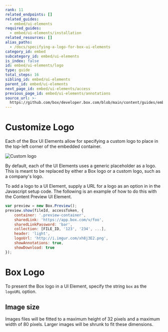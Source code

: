 ```yaml
---
rank: 11
related_endpoints: []
related_guides:
  - embed/ui-elements
required_guides:
  - embed/ui-elements/installation
related_resources: []
alias_paths:
  - /docs/specifying-a-logo-for-box-ui-elements
category_id: embed
subcategory_id: embed/ui-elements
is_index: false
id: embed/ui-elements/logo
type: guide
total_steps: 16
sibling_id: embed/ui-elements
parent_id: embed/ui-elements
next_page_id: embed/ui-elements/access
previous_page_id: embed/ui-elements/annotations
source_url: >-
  https://github.com/box/developer.box.com/blob/main/content/guides/embed/ui-elements/logo.md
---
```

# Customize Logo

Each of the Box UI Elements allow for specifying a custom logo to place in the
top-left corner of the embedded container.

<ImageFrame border>

![Custom logo](./images/elements-logo.png)

</ImageFrame>

By default, each of the UI Elements uses a generic placeholder as a logo. This
is meant to be replaced by either a Box logo or a custom logo, such as a
company's logo.

To add a logo to a UI Element, supply a URL for a logo as an option in in the
Javascript setup code. The following is an example of how to do this with the
Content Preview UI Element.

```js
var preview = new Box.Preview();
preview.show(fileId, accessToken, {
    container: '.preview-container',
    sharedLink: 'https://app.box.com/v/foo',
    sharedLinkPassword: 'bar',
    collection: [FILE_ID, '123', '234', ...],
    header: 'light',
    logoUrl: 'http://i.imgur.com/xh8j3E2.png',
    showAnnotations: true,
    showDownload: true
});
```

<Message>

# Box Logo

To present the Box logo in a UI Element, specify the string `box` as the
`logoURL` option.

</Message>

## Image size

Images files will be fitted to a maximum height of 32 pixels and a maximum width
of 80 pixels. Larger images will be shrunk to fit these dimensions.